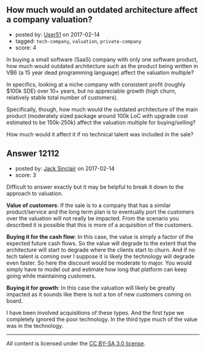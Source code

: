 ## How much would an outdated architecture affect a company valuation?

- posted by: [User51](https://stackexchange.com/users/5218565/user51) on 2017-02-14
- tagged: `tech-company`, `valuation`, `private-company`
- score: 4

In buying a small software (SaaS) company with only one software product, how much would outdated architecture such as the product being written in VB6 (a 15 year dead programming language) affect the valuation multiple?

In specifics, looking at a niche company with consistent profit (roughly $100k SDE) over 10+ years, but no appreciable growth (high churn, relatively stable total number of customers).

Specifically, though, how much would the outdated architecture of the main product (moderately sized package around 100k LoC with upgrade cost estimated to be 150k-250k) affect the valuation multiple for buying/selling?

How much would it affect it if no technical talent was included in the sale?


## Answer 12112

- posted by: [Jack Sinclair](https://stackexchange.com/users/1124319/jack-sinclair) on 2017-02-14
- score: 3

Difficult to answer exactly but it may be helpful to break it down to the approach to valuation.

**Value of customers**: If the sale is to a company that has a similar product/service and the long term plan is to eventually port the customers over the valuation will not really be impacted. From the scenario you described it is possible that this is more of a acquisition of the customers.

**Buying it for the cash flow**: In this case, the value is simply a factor of the expected future cash flows. So the value will degrade to the extent that the architecture will start to degrade where the clients start to churn. And if no tech talent is coming over I suppose it is likely the technology will degrade even faster. So here the discount would be moderate to major. You would simply have to model out and estimate how long that platform can keep going while maintaining customers. 

**Buying it for growth**: In this case the valuation will likely be greatly impacted as it sounds like there is not a ton of new customers coming on board. 

I have been involved acquisitions of these types. And the first type we completely ignored the poor technology. In the third type much of the value was in the technology.



---

All content is licensed under the [CC BY-SA 3.0 license](https://creativecommons.org/licenses/by-sa/3.0/).
